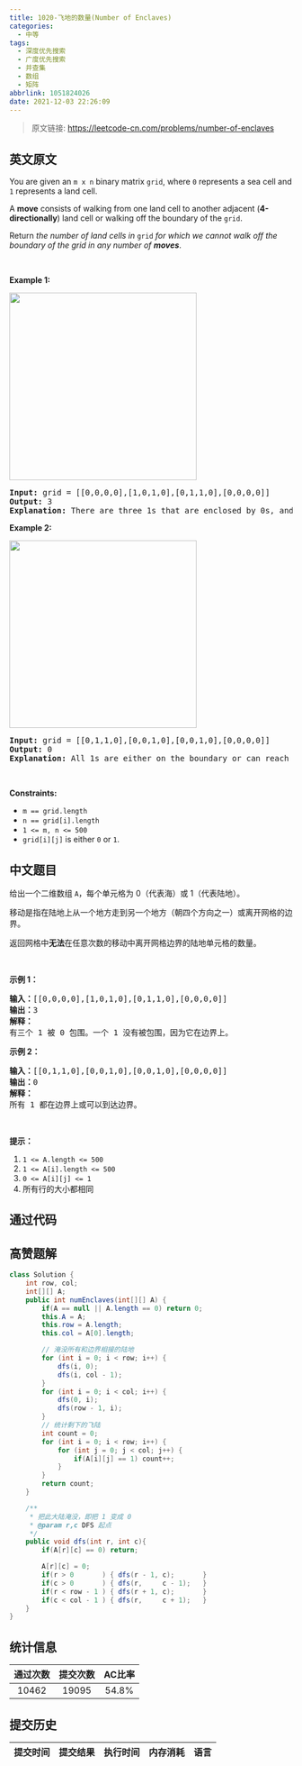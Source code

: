 ```yaml
---
title: 1020-飞地的数量(Number of Enclaves)
categories:
  - 中等
tags:
  - 深度优先搜索
  - 广度优先搜索
  - 并查集
  - 数组
  - 矩阵
abbrlink: 1051824026
date: 2021-12-03 22:26:09
---
```


> 原文链接: https://leetcode-cn.com/problems/number-of-enclaves


## 英文原文
<div><p>You are given an <code>m x n</code> binary matrix <code>grid</code>, where <code>0</code> represents a sea cell and <code>1</code> represents a land cell.</p>

<p>A <strong>move</strong> consists of walking from one land cell to another adjacent (<strong>4-directionally</strong>) land cell or walking off the boundary of the <code>grid</code>.</p>

<p>Return <em>the number of land cells in</em> <code>grid</code> <em>for which we cannot walk off the boundary of the grid in any number of <strong>moves</strong></em>.</p>

<p>&nbsp;</p>
<p><strong>Example 1:</strong></p>
<img alt="" src="https://assets.leetcode.com/uploads/2021/02/18/enclaves1.jpg" style="width: 333px; height: 333px;" />
<pre>
<strong>Input:</strong> grid = [[0,0,0,0],[1,0,1,0],[0,1,1,0],[0,0,0,0]]
<strong>Output:</strong> 3
<strong>Explanation:</strong> There are three 1s that are enclosed by 0s, and one 1 that is not enclosed because its on the boundary.
</pre>

<p><strong>Example 2:</strong></p>
<img alt="" src="https://assets.leetcode.com/uploads/2021/02/18/enclaves2.jpg" style="width: 333px; height: 333px;" />
<pre>
<strong>Input:</strong> grid = [[0,1,1,0],[0,0,1,0],[0,0,1,0],[0,0,0,0]]
<strong>Output:</strong> 0
<strong>Explanation:</strong> All 1s are either on the boundary or can reach the boundary.
</pre>

<p>&nbsp;</p>
<p><strong>Constraints:</strong></p>

<ul>
	<li><code>m == grid.length</code></li>
	<li><code>n == grid[i].length</code></li>
	<li><code>1 &lt;= m, n &lt;= 500</code></li>
	<li><code>grid[i][j]</code> is either <code>0</code> or <code>1</code>.</li>
</ul>
</div>

## 中文题目
<div><p>给出一个二维数组&nbsp;<code>A</code>，每个单元格为 0（代表海）或 1（代表陆地）。</p>

<p>移动是指在陆地上从一个地方走到另一个地方（朝四个方向之一）或离开网格的边界。</p>

<p>返回网格中<strong>无法</strong>在任意次数的移动中离开网格边界的陆地单元格的数量。</p>

<p>&nbsp;</p>

<p><strong>示例 1：</strong></p>

<pre><strong>输入：</strong>[[0,0,0,0],[1,0,1,0],[0,1,1,0],[0,0,0,0]]
<strong>输出：</strong>3
<strong>解释： </strong>
有三个 1 被 0 包围。一个 1 没有被包围，因为它在边界上。</pre>

<p><strong>示例 2：</strong></p>

<pre><strong>输入：</strong>[[0,1,1,0],[0,0,1,0],[0,0,1,0],[0,0,0,0]]
<strong>输出：</strong>0
<strong>解释：</strong>
所有 1 都在边界上或可以到达边界。</pre>

<p>&nbsp;</p>

<p><strong>提示：</strong></p>

<ol>
	<li><code>1 &lt;= A.length &lt;= 500</code></li>
	<li><code>1 &lt;= A[i].length &lt;= 500</code></li>
	<li><code>0 &lt;= A[i][j] &lt;= 1</code></li>
	<li>所有行的大小都相同</li>
</ol>
</div>

## 通过代码
<RecoDemo>
</RecoDemo>


## 高赞题解
```java []
class Solution {
    int row, col;
    int[][] A;
    public int numEnclaves(int[][] A) {
        if(A == null || A.length == 0) return 0;
        this.A = A;
        this.row = A.length;
        this.col = A[0].length;

        // 淹没所有和边界相接的陆地
        for (int i = 0; i < row; i++) {
            dfs(i, 0);
            dfs(i, col - 1);
        }
        for (int i = 0; i < col; i++) {
            dfs(0, i);
            dfs(row - 1, i);
        }
        // 统计剩下的飞陆
        int count = 0;
        for (int i = 0; i < row; i++) {
            for (int j = 0; j < col; j++) {
                if(A[i][j] == 1) count++;
            }
        }
        return count;
    }

    /**
     * 把此大陆淹没，即把 1 变成 0
     * @param r,c DFS 起点
     */
    public void dfs(int r, int c){
        if(A[r][c] == 0) return;

        A[r][c] = 0;
        if(r > 0       ) { dfs(r - 1, c);       }
        if(c > 0       ) { dfs(r,     c - 1);   }
        if(r < row - 1 ) { dfs(r + 1, c);       }
        if(c < col - 1 ) { dfs(r,     c + 1);   }
    }
}
```


## 统计信息
| 通过次数 | 提交次数 | AC比率 |
| :------: | :------: | :------: |
|    10462    |    19095    |   54.8%   |

## 提交历史
| 提交时间 | 提交结果 | 执行时间 |  内存消耗  | 语言 |
| :------: | :------: | :------: | :--------: | :--------: |
